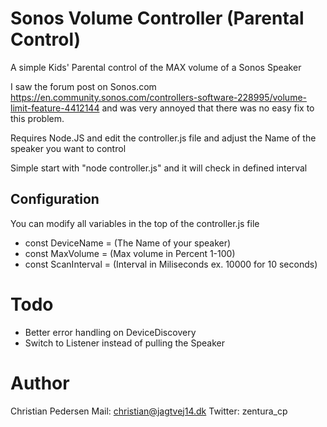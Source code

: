 # Sonos Volume Controller (Parental Control)

A simple Kids' Parental control of the MAX volume of a Sonos Speaker

I saw the forum post on Sonos.com https://en.community.sonos.com/controllers-software-228995/volume-limit-feature-4412144 and was very annoyed that there was no easy fix to this problem.

Requires Node.JS and edit the controller.js file and adjust the Name of the speaker you want to control

Simple start with "node controller.js" and it will check in defined interval

## Configuration

You can modify all variables in the top of the controller.js file

*  const DeviceName = (The Name of your speaker)
*  const MaxVolume = (Max volume in Percent 1-100)
*  const ScanInterval = (Interval in Miliseconds ex. 10000 for 10 seconds)

# Todo

*  Better error handling on DeviceDiscovery
*  Switch to Listener instead of pulling the Speaker

# Author

Christian Pedersen
Mail: christian@jagtvej14.dk
Twitter: zentura_cp

